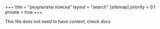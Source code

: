 +++
title = "результаты поиска"
layout = "search"
[sitemap]
    priority = 0.1
private = true
+++

This file does not need to have content, check docs
